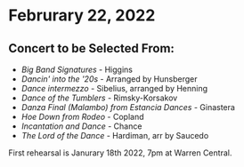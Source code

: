 # Februrary 22, 2022

## Concert to be Selected From:

* *Big Band Signatures* - Higgins
* *Dancin' into the '20s* - Arranged by Hunsberger
* *Dance intermezzo* - Sibelius, arranged by Henning
* *Dance of the Tumblers* - Rimsky-Korsakov
* *Danza Final (Malambo) from Estancia Dances* - Ginastera
* *Hoe Down from Rodeo* - Copland
* *Incantation and Dance* - Chance
* *The Lord of the Dance* - Hardiman, arr by Saucedo 

First rehearsal is Janurary 18th 2022, 7pm at Warren Central.